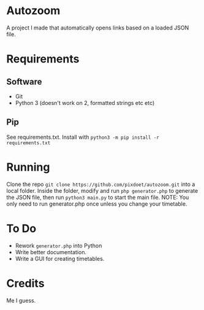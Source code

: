 # Autozoom  
A project I made that automatically opens links based on a loaded JSON file.  

# Requirements  
## Software  
- Git
- Python 3 (doesn't work on 2, formatted strings etc etc)  

## Pip  
See requirements.txt. Install with `python3 -m pip install -r requirements.txt`  

# Running  
Clone the repo `git clone https://github.com/pixdoet/autozoom.git` into a local folder. Inside the folder, modify and run `php generator.php` to generate the JSON file, then run `python3 main.py` to start the main file. NOTE: You only need to run generator.php once unless you change your timetable.

# To Do  
- Rework `generator.php` into Python  
- Write better documentation.  
- Write a GUI for creating timetables.  

# Credits  
Me I guess.
